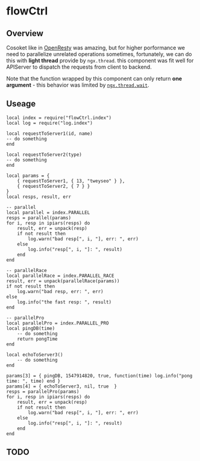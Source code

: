 # **flowCtrl**

## **Overview**

Cosoket like in [OpenResty](https://github.com/openresty/openresty) was amazing, but for higher porformance we need to parallelize unrelated operations sometimes, fortunately, we can do this with **light thread** provide by `ngx.thread`. this component was fit well for APIServer to dispatch the requests from client to backend.

Note that the function wrapped by this component can only return **one argument** - this behavior was limited by [`ngx.thread.wait`](https://github.com/openresty/lua-nginx-module/blob/master/README.markdown#ngxthreadwait).

## **Useage**

```
local index = require("flowCtrl.index")
local log = require("log.index")

local requestToServer1(id, name)
-- do something
end

local requestToServer2(type)
-- do something
end

local params = {
    { requestToServer1, { 13, "tweyseo" } },
    { requestToServer2, { 7 } }
}
local resps, result, err

-- parallel
local parallel = index.PARALLEL
resps = parallel(params)
for i, resp in ipiars(resps) do
    result, err = unpack(resp)
    if not result then
        log.warn("bad resp[", i, "], err: ", err)
    else
        log.info("resp[", i, "]: ", result)
    end
end

-- parallelRace
local parallelRace = index.PARALLEL_RACE
result, err = unpack(parallelRace(params))
if not result then
    log.warn("bad resp, err: ", err)
else
    log.info("the fast resp: ", result)
end

-- parallelPro
local parallelPro = index.PARALLEL_PRO
local pingDB(time)
    -- do something
    return pongTime
end

local echoToServer3()
    -- do something
end

params[3] = { pingDB, 1547914820, true, function(time) log.info("pong time: ", time) end }
params[4] = { echoToServer3, nil, true  }
resps = parallelPro(params)
for i, resp in ipiars(resps) do
    result, err = unpack(resp)
    if not result then
        log.warn("bad resp[", i, "], err: ", err)
    else
        log.info("resp[", i, "]: ", result)
    end
end

```

## **TODO**